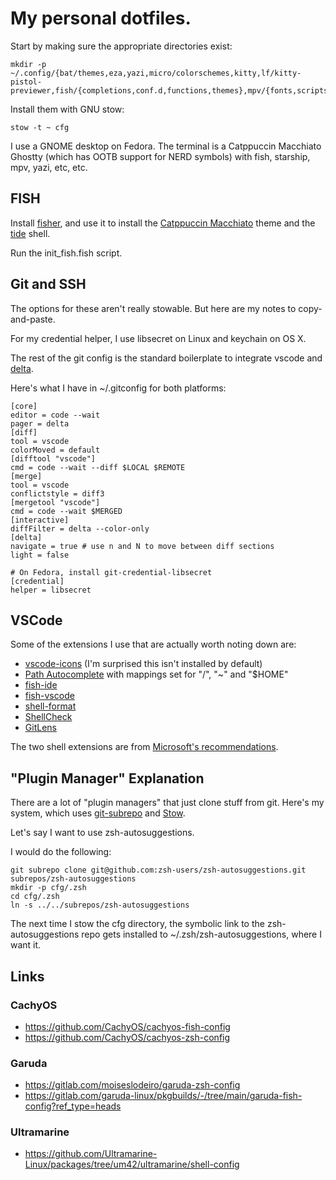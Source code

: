 # My personal dotfiles.

Start by making sure the appropriate directories exist:

    mkdir -p ~/.config/{bat/themes,eza,yazi,micro/colorschemes,kitty,lf/kitty-pistol-previewer,fish/{completions,conf.d,functions,themes},mpv/{fonts,scripts},xplr/plugins,~/.local/share/mc/skins}

Install them with GNU stow:

    stow -t ~ cfg

I use a GNOME desktop on Fedora. The terminal is a Catppuccin Macchiato Ghostty (which has OOTB support for
NERD symbols) with fish, starship, mpv, yazi, etc, etc.

## FISH

Install [fisher](https://github.com/jorgebucaran/fisher), and use it to install the [Catppuccin Macchiato](https://github.com/catppuccin/fish) theme and the [tide](https://github.com/IlanCosman/tide) shell.

Run the init_fish.fish script.

## Git and SSH

The options for these aren't really stowable. But here are my notes to copy-and-paste.

For my credential helper, I use libsecret on Linux and keychain on OS X.

The rest of the git config is the standard boilerplate to integrate vscode and
[delta](https://github.com/dandavison/delta).

Here's what I have in ~/.gitconfig for both platforms:

    [core]
    editor = code --wait
    pager = delta
    [diff]
    tool = vscode
    colorMoved = default
    [difftool "vscode"]
    cmd = code --wait --diff $LOCAL $REMOTE
    [merge]
    tool = vscode
    conflictstyle = diff3
    [mergetool "vscode"]
    cmd = code --wait $MERGED
    [interactive]
    diffFilter = delta --color-only
    [delta]
    navigate = true # use n and N to move between diff sections
    light = false

    # On Fedora, install git-credential-libsecret
    [credential]
    helper = libsecret

## VSCode

Some of the extensions I use that are actually worth noting down are:

* [vscode-icons](https://marketplace.visualstudio.com/items?itemName=vscode-icons-team.vscode-icons) (I'm surprised this isn't installed by default)
* [Path Autocomplete](https://marketplace.visualstudio.com/items?itemName=ionutvmi.path-autocomplete) with mappings set for "/", "~" and "$HOME"
* [fish-ide](https://marketplace.visualstudio.com/items?itemName=lunaryorn.fish-ide)
* [fish-vscode](https://marketplace.visualstudio.com/items?itemName=skyapps.fish-vscode)
* [shell-format](https://marketplace.visualstudio.com/items?itemName=foxundermoon.shell-format)
* [ShellCheck](https://marketplace.visualstudio.com/items?itemName=timonwong.shellcheck)
* [GitLens](https://marketplace.visualstudio.com/items?itemName=eamodio.gitlens)

The two shell extensions are from [Microsoft's recommendations](https://microsoft.github.io/code-with-engineering-playbook/code-reviews/recipes/bash/).

## "Plugin Manager" Explanation

There are a lot of "plugin managers" that just clone stuff from git. Here's my system, which uses [git-subrepo](https://github.com/ingydotnet/git-subrepo) and [Stow](https://www.gnu.org/software/stow/).

Let's say I want to use zsh-autosuggestions.

I would do the following:

    git subrepo clone git@github.com:zsh-users/zsh-autosuggestions.git subrepos/zsh-autosuggestions
    mkdir -p cfg/.zsh
    cd cfg/.zsh
    ln -s ../../subrepos/zsh-autosuggestions

The next time I stow the cfg directory, the symbolic link to the zsh-autosuggestions repo gets installed to ~/.zsh/zsh-autosuggestions, where I want it.

## Links

### CachyOS
* https://github.com/CachyOS/cachyos-fish-config
* https://github.com/CachyOS/cachyos-zsh-config

### Garuda
* https://gitlab.com/moiseslodeiro/garuda-zsh-config
* https://gitlab.com/garuda-linux/pkgbuilds/-/tree/main/garuda-fish-config?ref_type=heads

### Ultramarine
* https://github.com/Ultramarine-Linux/packages/tree/um42/ultramarine/shell-config